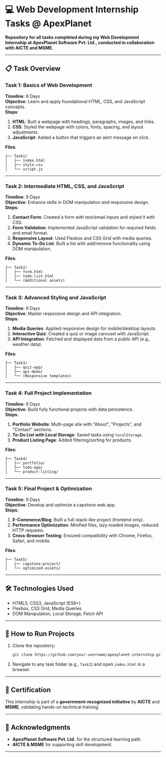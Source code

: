 # 💻 Web Development Internship Tasks @ ApexPlanet  

**Repository for all tasks completed during my Web Development Internship at ApexPlanet Software Pvt. Ltd., conducted in collaboration with AICTE and MSME.**  

---

## 📋 Task Overview  

### **Task 1: Basics of Web Development**  
**Timeline**: 9 Days  
**Objective**: Learn and apply foundational HTML, CSS, and JavaScript concepts.  
**Steps**:  
1. **HTML**: Built a webpage with headings, paragraphs, images, and links.  
2. **CSS**: Styled the webpage with colors, fonts, spacing, and layout adjustments.  
3. **JavaScript**: Added a button that triggers an alert message on click.  

**Files**:  
```
├── Task1/
│   ├── index.html  
│   ├── style.css  
│   └── script.js  
```

---

### **Task 2: Intermediate HTML, CSS, and JavaScript**  
**Timeline**: 9 Days  
**Objective**: Enhance skills in DOM manipulation and responsive design.  
**Steps**:  
1. **Contact Form**: Created a form with text/email inputs and styled it with CSS.  
2. **Form Validation**: Implemented JavaScript validation for required fields and email format.  
3. **Responsive Layout**: Used Flexbox and CSS Grid with media queries.  
4. **Dynamic To-Do List**: Built a list with add/remove functionality using DOM manipulation.  

**Files**:  
```
├── Task2/
│   ├── form.html  
│   ├── todo-list.html  
│   └── (Additional assets)  
```

---

### **Task 3: Advanced Styling and JavaScript**  
**Timeline**: 9 Days  
**Objective**: Master responsive design and API integration.  
**Steps**:  
1. **Media Queries**: Applied responsive design for mobile/desktop layouts.  
2. **Interactive Quiz**: Created a quiz or image carousel with JavaScript.  
3. **API Integration**: Fetched and displayed data from a public API (e.g., weather data).  

**Files**:  
```
├── Task3/
│   ├── quiz-app/  
│   ├── api-demo/  
│   └── (Responsive templates)  
```

---

### **Task 4: Full Project Implementation**  
**Timeline**: 9 Days  
**Objective**: Build fully functional projects with data persistence.  
**Steps**:  
1. **Portfolio Website**: Multi-page site with "About", "Projects", and "Contact" sections.  
2. **To-Do List with Local Storage**: Saved tasks using `localStorage`.  
3. **Product Listing Page**: Added filtering/sorting for products.  

**Files**:  
```
├── Task4/
│   ├── portfolio/  
│   ├── todo-app/  
│   └── product-listing/  
```

---

### **Task 5: Final Project & Optimization**  
**Timeline**: 9 Days  
**Objective**: Develop and optimize a capstone web app.  
**Steps**:  
1. **E-Commerce/Blog**: Built a full-stack-like project (frontend only).  
2. **Performance Optimization**: Minified files, lazy-loaded images, reduced HTTP requests.  
3. **Cross-Browser Testing**: Ensured compatibility with Chrome, Firefox, Safari, and mobile.  

**Files**:  
```
├── Task5/
│   ├── capstone-project/  
│   └── optimized-assets/  
```

---

## 🛠️ Technologies Used  
- HTML5, CSS3, JavaScript (ES6+)  
- Flexbox, CSS Grid, Media Queries  
- DOM Manipulation, Local Storage, Fetch API  

---

## 🚀 How to Run Projects  
1. Clone the repository:  
   ```bash
   git clone https://github.com/your-username/apexplanet-internship.git
   ```  
2. Navigate to any task folder (e.g., `Task1`) and open `index.html` in a browser.  

---

## 📜 Certification  
This internship is part of a **government-recognized initiative** by **AICTE** and **MSME**, validating hands-on technical training.  

---

## 🙏 Acknowledgments  
- **ApexPlanet Software Pvt. Ltd.** for the structured learning path.  
- **AICTE & MSME** for supporting skill development.  

--- 
